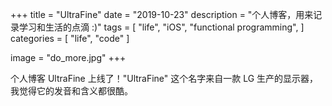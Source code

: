 +++
title = "UltraFine"
date = "2019-10-23"
description = "个人博客，用来记录学习和生活的点滴 :)"
tags = [
    "life",
    "iOS",
    "functional programming",
]
categories = [
    "life",
    "code"
]

image = "do_more.jpg"
+++

个人博客 UltraFine 上线了！"UltraFine" 这个名字来自一款 LG 生产的显示器，我觉得它的发音和含义都很酷。
